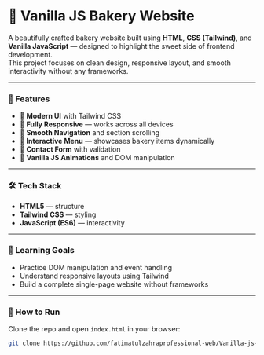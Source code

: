 # 🧁 Vanilla JS Bakery Website

A beautifully crafted bakery website built using **HTML**, **CSS (Tailwind)**, and **Vanilla JavaScript** — designed to highlight the sweet side of frontend development.  
This project focuses on clean design, responsive layout, and smooth interactivity without any frameworks.

---

### 🍰 Features
- 🎨 **Modern UI** with Tailwind CSS  
- 📱 **Fully Responsive** — works across all devices  
- 🧭 **Smooth Navigation** and section scrolling  
- 🛒 **Interactive Menu** — showcases bakery items dynamically  
- 💬 **Contact Form** with validation  
- 🌈 **Vanilla JS Animations** and DOM manipulation

---

### 🛠️ Tech Stack
- **HTML5** — structure  
- **Tailwind CSS** — styling  
- **JavaScript (ES6)** — interactivity  

---

### 🎯 Learning Goals
- Practice DOM manipulation and event handling  
- Understand responsive layouts using Tailwind  
- Build a complete single-page website without frameworks  

---

### 🚀 How to Run
Clone the repo and open `index.html` in your browser:
```bash
git clone https://github.com/fatimatulzahraprofessional-web/Vanilla-js-Project.git

